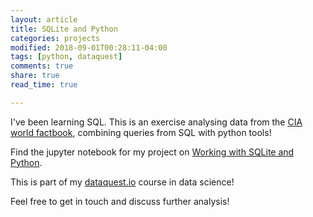 ```yaml
---
layout: article
title: SQLite and Python
categories: projects
modified: 2018-09-01T00:28:11-04:00
tags: [python, dataquest]
comments: true
share: true
read_time: true

---
```



I've been learning SQL. This is an exercise analysing data from the [CIA world factbook](https://www.cia.gov/library/publications/the-world-factbook/), combining queries from SQL with python tools!

Find the jupyter notebook for my project on [Working with SQLite and Python](https://github.com/nahusznaj/sqlite-python-project/blob/master/Analysing_CIA_factbook_SQLite_python.ipynb).

This is part of my [dataquest.io]() course in data science!

Feel free to get in touch and discuss further analysis!